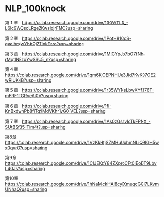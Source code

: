 # NLP_100knock
第１章　https://colab.research.google.com/drive/130WTLD_-L6lc9WQscLRgeZKwslojrFMC?usp=sharing

第２章　https://colab.research.google.com/drive/1PotH81GcS-qxalhmjwYhbOj7TlckEsra?usp=sharing

第３章　https://colab.research.google.com/drive/1MiCYpJb7bO7fNh-rMqtINEzxYwSSU5_n?usp=sharing

第４章　https://colab.research.google.com/drive/1qm6KjOEPNHUe3Jid7KvK97OE2wRiUK4B?usp=sharing

第５章　https://colab.research.google.com/drive/1r35WYNsLbwXYf376T-mFRF1TGRveAi0V?usp=sharing

第６章　https://colab.research.google.com/drive/1fI-KnBxdwnPb8fiTq9MdVKhr1yG0_VEL?usp=sharing

第７章　https://colab.research.google.com/drive/1As0zGssvlcTkFPNX_-SUtBSfB5-Tim4t?usp=sharing

第8章　https://colab.research.google.com/drive/1VzKkHtjSZMHuUxhmNLiQ9IGH5wx0qvrO?usp=sharing

第9章　https://colab.research.google.com/drive/1CIJEKzY84ZXproCFt0IEoDT9LbvL40Js?usp=sharing

第10章　https://colab.research.google.com/drive/1hNaMlckHAi8cyIXmuqcGGI7LKvmUNhaQ?usp=sharing
